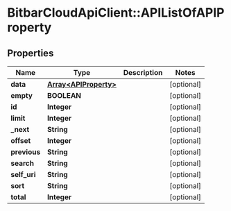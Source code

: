 # BitbarCloudApiClient::APIListOfAPIProperty

## Properties
Name | Type | Description | Notes
------------ | ------------- | ------------- | -------------
**data** | [**Array&lt;APIProperty&gt;**](APIProperty.md) |  | [optional] 
**empty** | **BOOLEAN** |  | [optional] 
**id** | **Integer** |  | [optional] 
**limit** | **Integer** |  | [optional] 
**_next** | **String** |  | [optional] 
**offset** | **Integer** |  | [optional] 
**previous** | **String** |  | [optional] 
**search** | **String** |  | [optional] 
**self_uri** | **String** |  | [optional] 
**sort** | **String** |  | [optional] 
**total** | **Integer** |  | [optional] 


